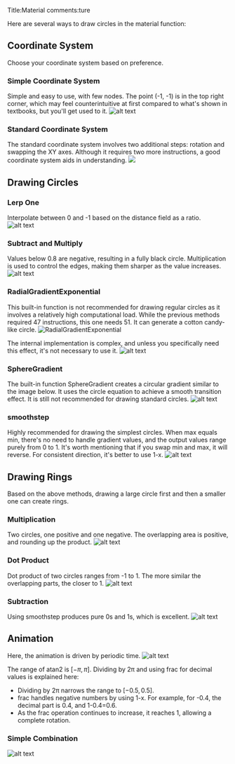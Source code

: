  Title:Material
comments:ture

Here are several ways to draw circles in the material function:

## Coordinate System
Choose your coordinate system based on preference.

### Simple Coordinate System
Simple and easy to use, with few nodes. The point (-1, -1) is in the top right corner, which may feel counterintuitive at first compared to what's shown in textbooks, but you'll get used to it.
![alt text](../../assets/images/Material_image-1.png)

### Standard Coordinate System
The standard coordinate system involves two additional steps: rotation and swapping the XY axes. Although it requires two more instructions, a good coordinate system aids in understanding.
![](../../assets/images/Material_image.png)

## Drawing Circles

### Lerp One
Interpolate between 0 and -1 based on the distance field as a ratio.
![alt text](../../assets/images/Material_image-2.png)

### Subtract and Multiply
Values below 0.8 are negative, resulting in a fully black circle. Multiplication is used to control the edges, making them sharper as the value increases.
![alt text](../../assets/images/Material_image-3.png)

### RadialGradientExponential
This built-in function is not recommended for drawing regular circles as it involves a relatively high computational load. While the previous methods required 47 instructions, this one needs 51. It can generate a cotton candy-like circle.
![RadialGradientExponential](../../assets/images/Material_image-4.png)

The internal implementation is complex, and unless you specifically need this effect, it's not necessary to use it.
![alt text](../../assets/images/Material_image-5.png)

### SphereGradient
The built-in function SphereGradient creates a circular gradient similar to the image below. It uses the circle equation to achieve a smooth transition effect. It is still not recommended for drawing standard circles.
![alt text](../../assets/images/Material_image-6.png)

### smoothstep
Highly recommended for drawing the simplest circles. When max equals min, there's no need to handle gradient values, and the output values range purely from 0 to 1. It's worth mentioning that if you swap min and max, it will reverse. For consistent direction, it's better to use 1-x.
![alt text](../../assets/images/Material_image-9.png)

## Drawing Rings
Based on the above methods, drawing a large circle first and then a smaller one can create rings.

### Multiplication
Two circles, one positive and one negative. The overlapping area is positive, and rounding up the product.
![alt text](../../assets/images/Material_image-7.png)

### Dot Product
Dot product of two circles ranges from -1 to 1. The more similar the overlapping parts, the closer to 1.
![alt text](../../assets/images/Material_image-8.png)

### Subtraction
Using smoothstep produces pure 0s and 1s, which is excellent.
![alt text](../../assets/images/Material_image-10.png)

## Animation
Here, the animation is driven by periodic time.
![alt text](../../assets/images/Material_image-11.png)

The range of atan2 is $\left[ -\pi, \pi \right]$. Dividing by 2π and using frac for decimal values is explained here:

- Dividing by 2π narrows the range to $\left[ -0.5, 0.5 \right]$.
- frac handles negative numbers by using 1-x. For example, for -0.4, the decimal part is 0.4, and 1-0.4=0.6.
- As the frac operation continues to increase, it reaches 1, allowing a complete rotation.

### Simple Combination
![alt text](../../assets/images/Material_image-12.png)